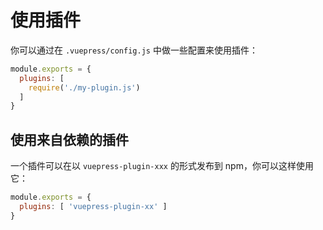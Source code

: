 # 使用插件

你可以通过在 `.vuepress/config.js` 中做一些配置来使用插件：

``` js
module.exports = {
  plugins: [
    require('./my-plugin.js')
  ]
}
```

## 使用来自依赖的插件

一个插件可以在以 `vuepress-plugin-xxx` 的形式发布到 npm，你可以这样使用它：

``` js
module.exports = {
  plugins: [ 'vuepress-plugin-xx' ]
}
```